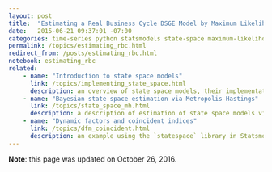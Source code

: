 ```yaml
---
layout: post
title:  "Estimating a Real Business Cycle DSGE Model by Maximum Likelihood in Python"
date:   2015-06-21 09:37:01 -07:00
categories: time-series python statsmodels state-space maximum-likelihood real-business-cycle dsge-model
permalink: /topics/estimating_rbc.html
redirect_from: /posts/estimating_rbc.html
notebook: estimating_rbc
related:
    - name: "Introduction to state space models"
      link: /topics/implementing_state_space.html
      description: an overview of state space models, their implementation in Python, and provides example code to estimate simple ARMA models.
    - name: "Bayesian state space estimation via Metropolis-Hastings"
      link: /topics/state_space_mh.html
      description: a description of estimation of state space models via Metropolis-Hastings (Bayesian posterior simulation)
    - name: "Dynamic factors and coincident indices"
      link: /topics/dfm_coincident.html
      description: an example using the `statespace` library in Statsmodels to estimate dynamic factor models
---
```


**Note**: this page was updated on October 26, 2016.
